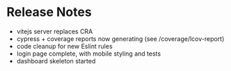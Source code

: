 # Release Notes

- vitejs server replaces CRA
- cypress + coverage reports now generating (see /coverage/lcov-report)
- code cleanup for new Eslint rules
- login page complete, with mobile styling and tests
- dashboard skeleton started
